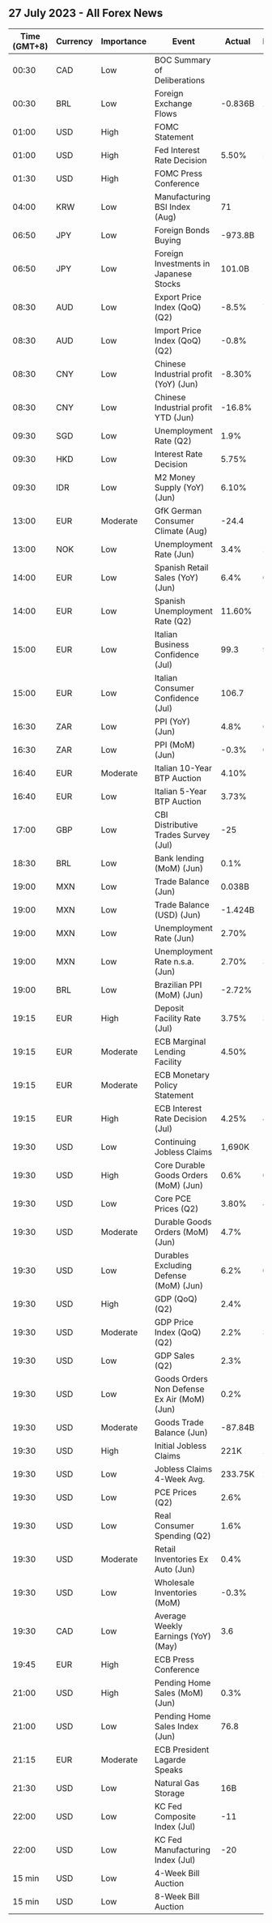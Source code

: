 ## 27 July 2023 - All Forex News

| Time (GMT+8) | Currency | Importance | Event | Actual | Forecast | Previous |
|------|----------|------------|-------|--------|----------|----------|
| 00:30 | CAD | Low | BOC Summary of Deliberations |  |  |  |
| 00:30 | BRL | Low | Foreign Exchange Flows | -0.836B | 2.239B | 3.170B |
| 01:00 | USD | High | FOMC Statement |  |  |  |
| 01:00 | USD | High | Fed Interest Rate Decision | 5.50% | 5.50% | 5.25% |
| 01:30 | USD | High | FOMC Press Conference |  |  |  |
| 04:00 | KRW | Low | Manufacturing BSI Index (Aug) | 71 |  | 69 |
| 06:50 | JPY | Low | Foreign Bonds Buying | -973.8B |  | -76.6B |
| 06:50 | JPY | Low | Foreign Investments in Japanese Stocks | 101.0B |  | 238.5B |
| 08:30 | AUD | Low | Export Price Index (QoQ) (Q2) | -8.5% | 7.8% | 1.6% |
| 08:30 | AUD | Low | Import Price Index (QoQ) (Q2) | -0.8% | -7.3% | -4.2% |
| 08:30 | CNY | Low | Chinese Industrial profit (YoY) (Jun) | -8.30% |  | -6.50% |
| 08:30 | CNY | Low | Chinese Industrial profit YTD (Jun) | -16.8% |  | -18.8% |
| 09:30 | SGD | Low | Unemployment Rate (Q2) | 1.9% |  | 1.8% |
| 09:30 | HKD | Low | Interest Rate Decision | 5.75% |  | 5.50% |
| 09:30 | IDR | Low | M2 Money Supply (YoY) (Jun) | 6.10% |  | 6.10% |
| 13:00 | EUR | Moderate | GfK German Consumer Climate (Aug) | -24.4 | -24.7 | -25.2 |
| 13:00 | NOK | Low | Unemployment Rate (Jun) | 3.4% | 2.7% | 3.1% |
| 14:00 | EUR | Low | Spanish Retail Sales (YoY) (Jun) | 6.4% | 0.6% | 6.1% |
| 14:00 | EUR | Low | Spanish Unemployment Rate (Q2) | 11.60% | 13.00% | 13.26% |
| 15:00 | EUR | Low | Italian Business Confidence (Jul) | 99.3 | 99.8 | 100.2 |
| 15:00 | EUR | Low | Italian Consumer Confidence (Jul) | 106.7 | 107.8 | 108.6 |
| 16:30 | ZAR | Low | PPI (YoY) (Jun) | 4.8% | 6.0% | 7.3% |
| 16:30 | ZAR | Low | PPI (MoM) (Jun) | -0.3% | 0.5% | 0.6% |
| 16:40 | EUR | Moderate | Italian 10-Year BTP Auction | 4.10% |  | 4.13% |
| 16:40 | EUR | Low | Italian 5-Year BTP Auction | 3.73% |  | 3.81% |
| 17:00 | GBP | Low | CBI Distributive Trades Survey (Jul) | -25 |  | -9 |
| 18:30 | BRL | Low | Bank lending (MoM) (Jun) | 0.1% |  | 0.3% |
| 19:00 | MXN | Low | Trade Balance (Jun) | 0.038B | -0.280B | -0.074B |
| 19:00 | MXN | Low | Trade Balance (USD) (Jun) | -1.424B | -1.727B | -0.864B |
| 19:00 | MXN | Low | Unemployment Rate (Jun) | 2.70% |  | 3.00% |
| 19:00 | MXN | Low | Unemployment Rate n.s.a. (Jun) | 2.70% | 3.00% | 2.90% |
| 19:00 | BRL | Low | Brazilian PPI (MoM) (Jun) | -2.72% | -1.81% | -2.88% |
| 19:15 | EUR | High | Deposit Facility Rate (Jul) | 3.75% | 3.75% | 3.50% |
| 19:15 | EUR | Moderate | ECB Marginal Lending Facility | 4.50% |  | 4.25% |
| 19:15 | EUR | Moderate | ECB Monetary Policy Statement |  |  |  |
| 19:15 | EUR | High | ECB Interest Rate Decision (Jul) | 4.25% | 4.25% | 4.00% |
| 19:30 | USD | Low | Continuing Jobless Claims | 1,690K | 1,750K | 1,749K |
| 19:30 | USD | High | Core Durable Goods Orders (MoM) (Jun) | 0.6% | 0.0% | 0.6% |
| 19:30 | USD | Low | Core PCE Prices (Q2) | 3.80% | 4.00% | 4.90% |
| 19:30 | USD | Moderate | Durable Goods Orders (MoM) (Jun) | 4.7% | 1.0% | 2.0% |
| 19:30 | USD | Low | Durables Excluding Defense (MoM) (Jun) | 6.2% | 0.0% | 3.2% |
| 19:30 | USD | High | GDP (QoQ) (Q2) | 2.4% | 1.8% | 2.0% |
| 19:30 | USD | Moderate | GDP Price Index (QoQ) (Q2) | 2.2% | 3.0% | 4.1% |
| 19:30 | USD | Low | GDP Sales (Q2) | 2.3% | 1.4% | 4.2% |
| 19:30 | USD | Low | Goods Orders Non Defense Ex Air (MoM) (Jun) | 0.2% | -0.1% | 0.5% |
| 19:30 | USD | Moderate | Goods Trade Balance (Jun) | -87.84B | -91.80B | -91.13B |
| 19:30 | USD | High | Initial Jobless Claims | 221K | 235K | 228K |
| 19:30 | USD | Low | Jobless Claims 4-Week Avg. | 233.75K | 242.10K | 237.50K |
| 19:30 | USD | Low | PCE Prices (Q2) | 2.6% |  | 4.1% |
| 19:30 | USD | Low | Real Consumer Spending (Q2) | 1.6% |  | 4.2% |
| 19:30 | USD | Moderate | Retail Inventories Ex Auto (Jun) | 0.4% |  | -0.1% |
| 19:30 | USD | Low | Wholesale Inventories (MoM) | -0.3% | -0.3% | -0.3% |
| 19:30 | CAD | Low | Average Weekly Earnings (YoY) (May) | 3.6 |  | 3.0 |
| 19:45 | EUR | High | ECB Press Conference |  |  |  |
| 21:00 | USD | High | Pending Home Sales (MoM) (Jun) | 0.3% | -0.5% | -2.5% |
| 21:00 | USD | Low | Pending Home Sales Index (Jun) | 76.8 |  | 76.6 |
| 21:15 | EUR | Moderate | ECB President Lagarde Speaks |  |  |  |
| 21:30 | USD | Low | Natural Gas Storage | 16B | 19B | 41B |
| 22:00 | USD | Low | KC Fed Composite Index (Jul) | -11 | -7 | -12 |
| 22:00 | USD | Low | KC Fed Manufacturing Index (Jul) | -20 | -6 | -10 |
| 15 min | USD | Low | 4-Week Bill Auction |  |  | 5.255% |
| 15 min | USD | Low | 8-Week Bill Auction |  |  | 5.255% |

